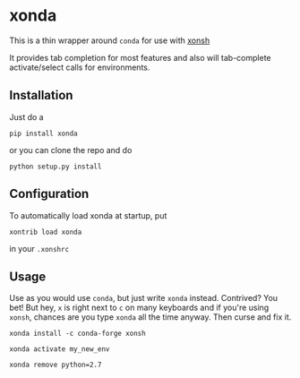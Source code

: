 # xonda

This is a thin wrapper around `conda` for use with [xonsh](http://xon.sh) 

It provides tab completion for most features and also will tab-complete activate/select calls for environments.

## Installation

Just do a 
```console
pip install xonda
```

or you can clone the repo and do
```console
python setup.py install
```

## Configuration
To automatically load xonda at startup, put 
```console
xontrib load xonda
```

in your `.xonshrc`

## Usage

Use as you would use `conda`, but just write `xonda` instead.  Contrived?  You bet!  But hey, `x` is right next to `c` on many keyboards and if you're using `xonsh`, chances are you type `xonda` all the time anyway.  Then curse and fix it.  

```console
xonda install -c conda-forge xonsh
```

```console
xonda activate my_new_env
```

```console
xonda remove python=2.7
```
